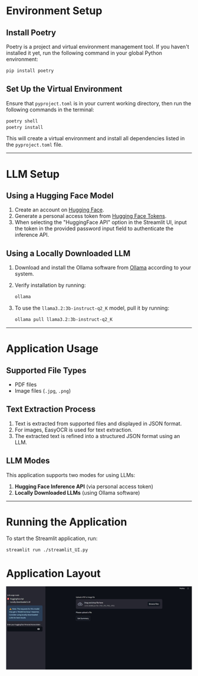 # Environment Setup

## Install Poetry
Poetry is a project and virtual environment management tool. If you haven't installed it yet, run the following command in your global Python environment:

```bash
pip install poetry
```

## Set Up the Virtual Environment
Ensure that `pyproject.toml` is in your current working directory, then run the following commands in the terminal:

```bash
poetry shell
poetry install
```

This will create a virtual environment and install all dependencies listed in the `pyproject.toml` file.

---

# LLM Setup

## Using a Hugging Face Model
1. Create an account on [Hugging Face](https://huggingface.co/).
2. Generate a personal access token from [Hugging Face Tokens](https://huggingface.co/settings/tokens).
3. When selecting the "HuggingFace API" option in the Streamlit UI, input the token in the provided password input field to authenticate the inference API.

## Using a Locally Downloaded LLM
1. Download and install the Ollama software from [Ollama](https://ollama.com/) according to your system.
2. Verify installation by running:

   ```bash
   ollama
   ```

3. To use the `llama3.2:3b-instruct-q2_K` model, pull it by running:

   ```bash
   ollama pull llama3.2:3b-instruct-q2_K
   ```

---

# Application Usage

## Supported File Types
- PDF files
- Image files (`.jpg`, `.png`)

## Text Extraction Process
1. Text is extracted from supported files and displayed in JSON format.
2. For images, EasyOCR is used for text extraction.
3. The extracted text is refined into a structured JSON format using an LLM.

## LLM Modes
This application supports two modes for using LLMs:
1. **Hugging Face Inference API** (via personal access token)
2. **Locally Downloaded LLMs** (using Ollama software)

---

# Running the Application
To start the Streamlit application, run:

```bash
streamlit run ./streamlit_UI.py
```
# Application Layout

![Application Screenshot](\images\app.jpg)
